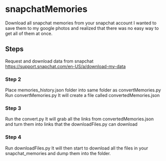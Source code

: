 # snapchatMemories
Download all snapchat memories from your snapchat account
I wanted to save them to my google photos and realized that there was no easy way to get all of them at once.

## Steps
Request and download data from snapchat
https://support.snapchat.com/en-US/a/download-my-data

### Step 2
Place memories_history.json folder into same folder as convertMemories.py
Run convertMemories.py
It will create a file called convertedMemories.json

### Step 3
Run the convert.py
It will grab all the links from convertedMemories.json and turn them into links that the downloadFiles.py can download

### Step 4
Run downloadFiles.py
It will  then start to download all the files in your snapchat_memories and dump them into the folder.